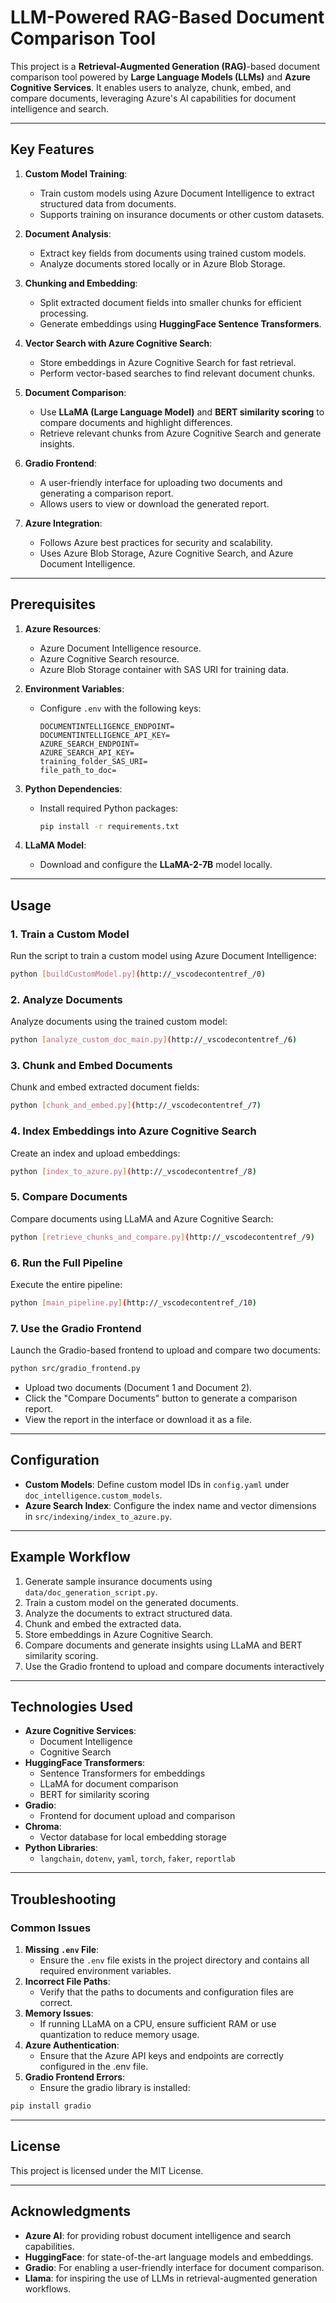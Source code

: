 # LLM-Powered RAG-Based Document Comparison Tool

This project is a **Retrieval-Augmented Generation (RAG)**-based document comparison tool powered by **Large Language Models (LLMs)** and **Azure Cognitive Services**. It enables users to analyze, chunk, embed, and compare documents, leveraging Azure's AI capabilities for document intelligence and search.

---

## **Key Features**

1. **Custom Model Training**:
   - Train custom models using Azure Document Intelligence to extract structured data from documents.
   - Supports training on insurance documents or other custom datasets.

2. **Document Analysis**:
   - Extract key fields from documents using trained custom models.
   - Analyze documents stored locally or in Azure Blob Storage.

3. **Chunking and Embedding**:
   - Split extracted document fields into smaller chunks for efficient processing.
   - Generate embeddings using **HuggingFace Sentence Transformers**.

4. **Vector Search with Azure Cognitive Search**:
   - Store embeddings in Azure Cognitive Search for fast retrieval.
   - Perform vector-based searches to find relevant document chunks.

5. **Document Comparison**:
   - Use **LLaMA (Large Language Model)** and **BERT similarity scoring** to compare documents and highlight differences.
   - Retrieve relevant chunks from Azure Cognitive Search and generate insights.

6. **Gradio Frontend**:
   - A user-friendly interface for uploading two documents and generating a comparison report.
   - Allows users to view or download the generated report.

7. **Azure Integration**:
   - Follows Azure best practices for security and scalability.
   - Uses Azure Blob Storage, Azure Cognitive Search, and Azure Document Intelligence.

---

## **Prerequisites**

1. **Azure Resources**:
   - Azure Document Intelligence resource.
   - Azure Cognitive Search resource.
   - Azure Blob Storage container with SAS URI for training data.

2. **Environment Variables**:
   - Configure `.env` with the following keys:
     ```plaintext
     DOCUMENTINTELLIGENCE_ENDPOINT=
     DOCUMENTINTELLIGENCE_API_KEY=
     AZURE_SEARCH_ENDPOINT=
     AZURE_SEARCH_API_KEY=
     training_folder_SAS_URI=
     file_path_to_doc=
     ```

3. **Python Dependencies**:
   - Install required Python packages:
     ```bash
     pip install -r requirements.txt
     ```

4. **LLaMA Model**:
   - Download and configure the **LLaMA-2-7B** model locally.

---

## **Usage**

### **1. Train a Custom Model**
Run the script to train a custom model using Azure Document Intelligence:
```bash
python [buildCustomModel.py](http://_vscodecontentref_/0)
```
### **2. Analyze Documents**
Analyze documents using the trained custom model:
```bash
python [analyze_custom_doc_main.py](http://_vscodecontentref_/6)
```

### **3. Chunk and Embed Documents**
Chunk and embed extracted document fields:
```bash
python [chunk_and_embed.py](http://_vscodecontentref_/7)
```

### **4. Index Embeddings into Azure Cognitive Search**
Create an index and upload embeddings:
```bash
python [index_to_azure.py](http://_vscodecontentref_/8)
```

### **5. Compare Documents**
Compare documents using LLaMA and Azure Cognitive Search:
```bash
python [retrieve_chunks_and_compare.py](http://_vscodecontentref_/9)
```

### **6. Run the Full Pipeline**
Execute the entire pipeline:
```bash
python [main_pipeline.py](http://_vscodecontentref_/10)
```
### **7. Use the Gradio Frontend**
Launch the Gradio-based frontend to upload and compare two documents:
```bash
python src/gradio_frontend.py
```
- Upload two documents (Document 1 and Document 2).
- Click the "Compare Documents" button to generate a comparison report.
- View the report in the interface or download it as a file.

---

## **Configuration**

- **Custom Models**: Define custom model IDs in `config.yaml` under `doc_intelligence.custom_models`.
- **Azure Search Index**: Configure the index name and vector dimensions in `src/indexing/index_to_azure.py`.

---

## **Example Workflow**

1. Generate sample insurance documents using `data/doc_generation_script.py`.
2. Train a custom model on the generated documents.
3. Analyze the documents to extract structured data.
4. Chunk and embed the extracted data.
5. Store embeddings in Azure Cognitive Search.
6. Compare documents and generate insights using LLaMA and BERT similarity scoring.
7. Use the Gradio frontend to upload and compare documents interactively

---

## **Technologies Used**

- **Azure Cognitive Services**:
  - Document Intelligence
  - Cognitive Search
- **HuggingFace Transformers**:
  - Sentence Transformers for embeddings
  - LLaMA for document comparison
  - BERT for similarity scoring
- **Gradio**:
  - Frontend for document upload and comparison
- **Chroma**:
  - Vector database for local embedding storage
- **Python Libraries**:
  - `langchain`, `dotenv`, `yaml`, `torch`, `faker`, `reportlab`

---

## **Troubleshooting**
### Common Issues

1. **Missing `.env` File**:
    - Ensure the `.env` file exists in the project directory and contains all  required environment variables.
2. **Incorrect File Paths**:
    - Verify that the paths to documents and configuration files are correct.
3. **Memory Issues**:
    - If running LLaMA on a CPU, ensure sufficient RAM or use quantization to reduce memory usage.
4. **Azure Authentication**:
    - Ensure that the Azure API keys and endpoints are correctly configured in the .env file.
5. **Gradio Frontend Errors**:
    - Ensure the gradio library is installed:
```bash
pip install gradio
```

---

## **License**

This project is licensed under the MIT License.

---

## **Acknowledgments**

- **Azure AI**: for providing robust document intelligence and search capabilities.
- **HuggingFace**: for state-of-the-art language models and embeddings.
- **Gradio**: For enabling a user-friendly interface for document comparison.
- **Llama**: for inspiring the use of LLMs in retrieval-augmented generation workflows.
